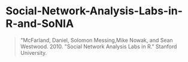 # Social-Network-Analysis-Labs-in-R-and-SoNIA

> "McFarland, Daniel, Solomon Messing,Mike Nowak, and Sean Westwood. 2010. "Social Network Analysis Labs in R." Stanford University.  
